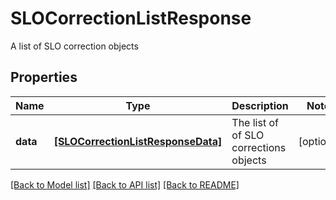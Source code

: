 # SLOCorrectionListResponse

A list of  SLO correction objects
## Properties
Name | Type | Description | Notes
------------ | ------------- | ------------- | -------------
**data** | [**[SLOCorrectionListResponseData]**](SLOCorrectionListResponseData.md) | The list of of SLO corrections objects | [optional] 

[[Back to Model list]](README.md#documentation-for-models) [[Back to API list]](README.md#documentation-for-api-endpoints) [[Back to README]](README.md)


